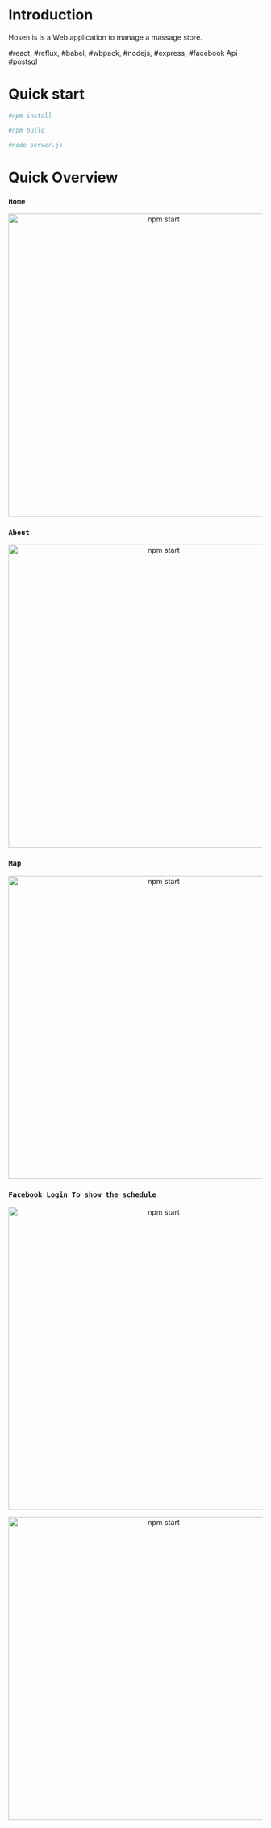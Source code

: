 # Introduction 
Hosen is  is a Web application to manage a massage store.

#react, #reflux, #babel, #wbpack, #nodejs, #express, #facebook Api #postsql

# Quick start
```sh
#npm install
```
```sh
#npm build
```
```sh
#node server.js
```
# Quick Overview

### `Home`
<p align='center'>
<img src='https://s3.hicloud.net.tw/jerry/dontouch/public/hosen/home.jpg' width='600' alt='npm start'>
</p>

### `About`
<p align='center'>
<img src='https://s3.hicloud.net.tw/jerry/dontouch/public/hosen/about.jpg' width='600' alt='npm start'>
</p>

### `Map`
<p align='center'>
<img src='https://s3.hicloud.net.tw/jerry/dontouch/public/hosen/map.jpg' width='600' alt='npm start'>
</p>

### `Facebook Login To show the schedule`
<p align='center'>
<img src='https://s3.hicloud.net.tw/jerry/dontouch/public/hosen/schedule1.jpg' width='600' alt='npm start'>
</p>
<p align='center'>
<img src='https://s3.hicloud.net.tw/jerry/dontouch/public/hosen/schedule2.jpg' width='600' alt='npm start'>
</p>
